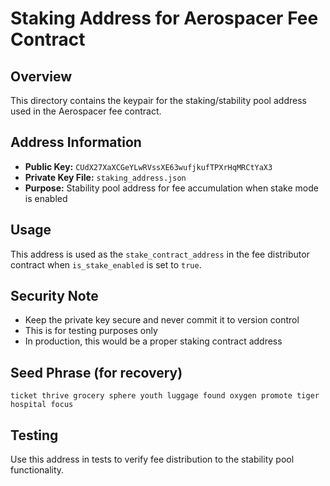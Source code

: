 # Staking Address for Aerospacer Fee Contract

## Overview
This directory contains the keypair for the staking/stability pool address used in the Aerospacer fee contract.

## Address Information
- **Public Key:** `CUdX27XaXCGeYLwRVssXE63wufjkufTPXrHqMRCtYaX3`
- **Private Key File:** `staking_address.json`
- **Purpose:** Stability pool address for fee accumulation when stake mode is enabled

## Usage
This address is used as the `stake_contract_address` in the fee distributor contract when `is_stake_enabled` is set to `true`.

## Security Note
- Keep the private key secure and never commit it to version control
- This is for testing purposes only
- In production, this would be a proper staking contract address

## Seed Phrase (for recovery)
```
ticket thrive grocery sphere youth luggage found oxygen promote tiger hospital focus
```

## Testing
Use this address in tests to verify fee distribution to the stability pool functionality.
